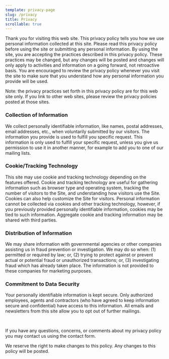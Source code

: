 ```yaml
---
template: privacy-page
slug: /privacy
title: Privacy
scrollable: true
---
```



<p>
Thank you for visiting this web site. This privacy policy tells you how we use personal information collected at this site. Please read this privacy policy before using the site or submitting any personal information. By using the site, you are accepting the practices described in this privacy policy. These practices may be changed, but any changes will be posted and changes will only apply to activities and information on a going forward, not retroactive basis. You are encouraged to review the privacy policy whenever you visit the site to make sure that you understand how any personal information you provide will be used.
</p>

<p>Note: the privacy practices set forth in this privacy policy are for this web site only. If you link to other web sites, please review the privacy policies posted at those sites.</p>

<h3>Collection of Information</h3>

<p>We collect personally identifiable information, like names, postal addresses, email addresses, etc., when voluntarily submitted by our visitors. The information you provide is used to fulfill you specific request. This information is only used to fulfill your specific request, unless you give us permission to use it in another manner, for example to add you to one of our mailing lists.</p>

<h3>Cookie/Tracking Technology</h3>

<p>This site may use cookie and tracking technology depending on the features offered. Cookie and tracking technology are useful for gathering information such as browser type and operating system, tracking the number of visitors to the Site, and understanding how visitors use the Site. Cookies can also help customize the Site for visitors. Personal information cannot be collected via cookies and other tracking technology, however, if you previously provided personally identifiable information, cookies may be tied to such information. Aggregate cookie and tracking information may be shared with third parties.</p>

<h3>Distribution of Information</h3>

<p>We may share information with governmental agencies or other companies assisting us in fraud prevention or investigation. We may do so when: (1) permitted or required by law; or, (2) trying to protect against or prevent actual or potential fraud or unauthorized transactions; or, (3) investigating fraud which has already taken place. The information is not provided to these companies for marketing purposes.</p>

<h3>Commitment to Data Security</h3>

<p>Your personally identifiable information is kept secure. Only authorized employees, agents and contractors (who have agreed to keep information secure and confidential) have access to this information. All emails and newsletters from this site allow you to opt out of further mailings.</p>
<br />
<p>If you have any questions, concerns, or comments about my privacy policy you may contact us using the contact form.</p>

<p>We reserve the right to make changes to this policy. Any changes to this policy will be posted.</p>
			
	